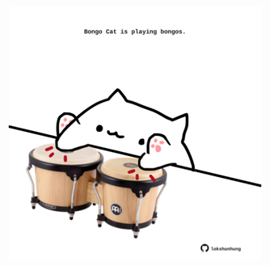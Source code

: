 <!-- built at 06/10/2021, 23:01:53 UTC -->
<p align="center">
  <img width="500" height="500" src="./ReadmeImage.svg">
</p>
